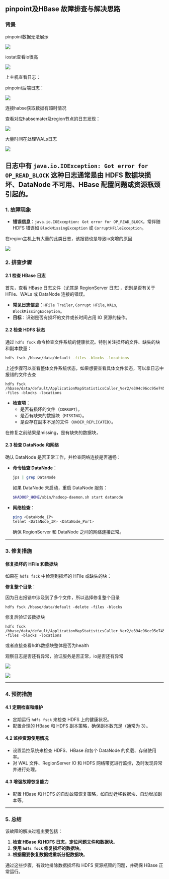 
## **pinpoint及HBase 故障排查与解决思路**

### **背景**

pinpoint数据无法展示

![](647f232277b979a5030049a760ee97bc_.png)
  
iostat查看io很高

![](9897cd2c4182d74beeb54b58e9b1920.png)

上主机查看日志：

pinpoint后端日志：

![](image.png)

连接habse获取数据有超时情况

查看对应habsemater及region节点的日志发现：

![](image-2.png)

大量时间在处理WALs日志

![](企业微信截图_17328525874838.png)

日志中有 `java.io.IOException: Got error for OP_READ_BLOCK` 这种日志通常是由 HDFS 数据块损坏、DataNode 不可用、HBase 配置问题或资源瓶颈引起的。
---

### **1. 故障现象**
- **错误信息**：`java.io.IOException: Got error for OP_READ_BLOCK`，常伴随 HDFS 错误如 `BlockMissingException` 或 `CorruptHFileException`。

在region主机上有大量的此类日志，该报错也是导致io突增的原因

![](image-3.png)



### **2. 排查步骤**

#### **2.1 检查 HBase 日志**
首先，查看 HBase 日志文件（尤其是 RegionServer 日志），识别是否有关于 HFile、WALs 或 DataNode 连接的错误。
- **常见日志信息**：`HFile Trailer`, `Corrupt HFile`, `WALs`, `BlockMissingException`。
- **目标**：识别是否有损坏的文件或长时间占用 IO 资源的操作。

#### **2.2 检查 HDFS 状态**
通过 `hdfs fsck` 命令检查文件系统的健康状况。特别关注损坏的文件、缺失的块和副本数量：
```bash
hdfs fsck /hbase/data/default -files -blocks -locations
```

上述步骤可以查看整体文件系统状态，如果想要查看具体文件状态，可以拿日志中报错的文件去查

```
hdfs fsck /hbase/data/default/ApplicationMapStatisticsCaller_Ver2/e394c96cc95e7459e154c54aa0b479dc/C/0fb1de2df47d4809a86c4e2ba94f10b5 -files -blocks -locations
```

- **检查项**：
  - 是否有损坏的文件（`CORRUPT`）。
  - 是否有缺失的数据块（`MISSING`）。
  - 是否存在副本不足的文件（`UNDER_REPLICATED`）。 

在修复之前结果是missing，是有缺失的数据块，

#### **2.3 检查 DataNode 和网络**
确认 DataNode 是否正常工作，并检查网络连接是否通畅：
- **命令检查 DataNode**：
  ```bash
  jps | grep DataNode
  ```
  如果 DataNode 未启动，重启 DataNode 服务：
  ```bash
  $HADOOP_HOME/sbin/hadoop-daemon.sh start datanode
  ```
- **网络检查**：
  ```bash
  ping <DataNode_IP>
  telnet <DataNode_IP> <DataNode_Port>
  ```
  确保 RegionServer 和 DataNode 之间的网络连接正常。


---

### **3. 修复措施**

#### **修复损坏的 HFile 和数据块**
如果在 `hdfs fsck` 中检测到损坏的 HFile 或缺失的块：

 **修复整个目录**：

因为日志报错中涉及到了多个文件，所以选择修复整个目录

```
hdfs fsck /hbase/data/default -delete -files -blocks
```

修复后验证该数据块

```
hdfs fsck /hbase/data/default/ApplicationMapStatisticsCaller_Ver2/e394c96cc95e7459e154c54aa0b479dc/C/0fb1de2df47d4809a86c4e2ba94f10b5 -files -blocks -locations
```

或者直接查看hdfs数据块整体是否为health

观察日志是否还有异常，验证服务是否正常，io是否还有异常

![](3e90430fd68417d2f0840d318fa52b5.png)

![](e7e90608d381deea49b4e3d9aa043ab.png)

---

### **4. 预防措施**

#### **4.1 定期检查和维护**
- 定期运行 `hdfs fsck` 来检查 HDFS 上的健康状况。
- 配置合理的 HBase 和 HDFS 副本策略，确保副本数充足（通常为 3）。

#### **4.2 监控资源使用情况**
- 设置监控系统来检查 HDFS、HBase 和各个 DataNode 的负载、存储使用率。
- 对 WAL 文件、RegionServer IO 和 HDFS 网络带宽进行监控，及时发现异常并进行处理。

#### **4.3 增强故障恢复能力**
- 配置 HBase 和 HDFS 的自动故障恢复策略，如自动迁移数据块、自动增加副本等。

---

### **5. 总结**
该故障的解决过程主要包括：
1. **检查 HBase 和 HDFS 日志，定位问题文件和数据块**。
2. **使用 `hdfs fsck` 修复损坏的数据块**。
3. **根据需要恢复数据或重新分配数据块**。

通过这些步骤，有效地排除数据损坏和 HDFS 资源瓶颈的问题，并确保 HBase 正常运行。
